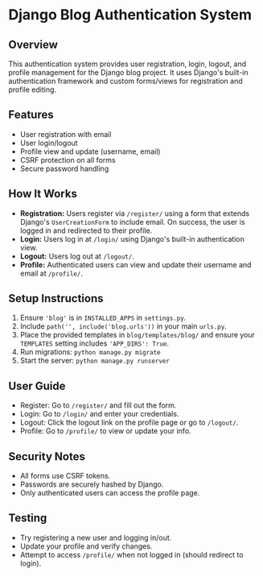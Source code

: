 # Django Blog Authentication System

## Overview
This authentication system provides user registration, login, logout, and profile management for the Django blog project. It uses Django's built-in authentication framework and custom forms/views for registration and profile editing.

## Features
- User registration with email
- User login/logout
- Profile view and update (username, email)
- CSRF protection on all forms
- Secure password handling

## How It Works
- **Registration:** Users register via `/register/` using a form that extends Django's `UserCreationForm` to include email. On success, the user is logged in and redirected to their profile.
- **Login:** Users log in at `/login/` using Django's built-in authentication view.
- **Logout:** Users log out at `/logout/`.
- **Profile:** Authenticated users can view and update their username and email at `/profile/`.

## Setup Instructions
1. Ensure `'blog'` is in `INSTALLED_APPS` in `settings.py`.
2. Include `path('', include('blog.urls'))` in your main `urls.py`.
3. Place the provided templates in `blog/templates/blog/` and ensure your `TEMPLATES` setting includes `'APP_DIRS': True`.
4. Run migrations: `python manage.py migrate`
5. Start the server: `python manage.py runserver`

## User Guide
- Register: Go to `/register/` and fill out the form.
- Login: Go to `/login/` and enter your credentials.
- Logout: Click the logout link on the profile page or go to `/logout/`.
- Profile: Go to `/profile/` to view or update your info.

## Security Notes
- All forms use CSRF tokens.
- Passwords are securely hashed by Django.
- Only authenticated users can access the profile page.

## Testing
- Try registering a new user and logging in/out.
- Update your profile and verify changes.
- Attempt to access `/profile/` when not logged in (should redirect to login).
